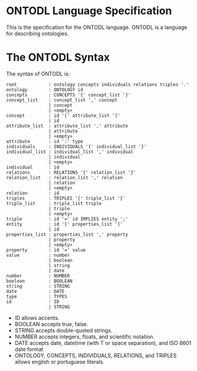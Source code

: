 ﻿# ONTODL Language Specification

This is the specification for the ONTODL language. ONTODL is a language for describing ontologies.

# The ONTODL Syntax

The syntax of ONTODL is:

```
root            : ontology concepts individuals relations triples '.'
ontology        : ONTOLOGY id
concepts        : CONCEPTS '{' concept_list '}'
concept_list    : concept_list ',' concept
                | concept
                | <empty>
concept         : id '[' attribute_list ']'
                | id
attribute_list  : attribute_list ',' attribute
                | attribute
                | <empty>
attribute       : id ':' type
individuals     : INDIVIDUALS '{' individual_list '}'
individual_list : individual_list ',' individual
                | individual
                | <empty>
individual      : id
relations       : RELATIONS '{' relation_list '}'
relation_list   : relation_list ',' relation
                | relation
                | <empty>
relation        : id
triples         : TRIPLES '{' triple_list '}'
triple_list     : triple_list triple
                | triple
                | <empty>
triple          : id '=' id IMPLIES entity ';'
entity          : id '[' properties_list ']'
                | id
properties_list : properties_list ',' property
                | property
                | <empty>
property        : id '=' value
value           : number
                | boolean
                | string
                | date
number          : NUMBER
boolean         : BOOLEAN
string          : STRING
date            : DATE
type            : TYPES
id              : ID
                | STRING
```

- ID allows accents.
- BOOLEAN accepts true, false.
- STRING accepts double-quoted strings.
- NUMBER accepts integers, floats, and scientific notation.
- DATE accepts date, datetime (with T or space separation), and ISO 8601 date format
- ONTOLOGY, CONCEPTS, INDIVIDUALS, RELATIONS, and TRIPLES allows english or portuguese literals.
